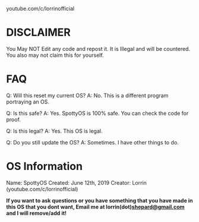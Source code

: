 youtube.com/c/lorrinofficial

# DISCLAIMER

You May NOT Edit any code and repost it.
It is Illegal and will be countered.
You also may not claim this for yourself.

# FAQ

Q: Will this reset my current OS?
A: No. This is a different program portraying an OS.

Q: Is this safe?
A: Yes. SpottyOS is 100% safe. You can check the code for proof.

Q: Is this legal?
A: Yes. This OS is legal.

Q: Do you still update the OS?
A: Sometimes. I have other things to do.

# OS Information

Name: SpottyOS
Created: June 12th, 2019
Creator: Lorrin (youtube.com/c/lorrinofficial)

**If you want to ask questions or you have something that you have made in this OS that you dont want, Email me at lorrin(dot)shepard@gmail.com and I will remove/add it!**
